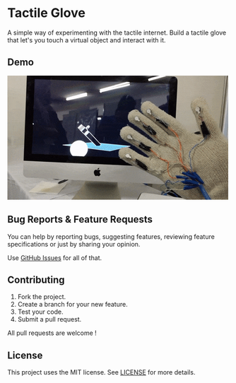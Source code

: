 # Tactile Glove

A simple way of experimenting with the tactile internet. Build a tactile glove that let's you touch a virtual object and interact with it. 

## Demo

[![Demo Doccou alpha](https://github.com/danielholanda/Tactile-Glove/raw/master/Media/demo.gif?raw=true)](https://www.youtube.com/watch?v=x4nMBxEmUvA)

## Bug Reports & Feature Requests

You can help by reporting bugs, suggesting features, reviewing feature specifications or just by sharing your opinion.

Use [GitHub Issues](https://github.com/danielholanda/Tactile-Glove/issues) for all of that.

## Contributing

1. Fork the project.
2. Create a branch for your new feature.
3. Test your code.
5. Submit a pull request.

All pull requests are welcome !

## License

This project uses the MIT license. See [LICENSE](https://github.com/danielholanda/Tactile-Glove/blob/master/LICENSE) for more details.
